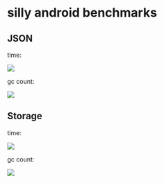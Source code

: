 silly android benchmarks
========================

## JSON

time:

![](https://i.imgur.com/u0JFmNa.png)

gc count:

![](https://i.imgur.com/fcoFpQK.png)

## Storage

time:

![](https://i.imgur.com/A729bYb.png)

gc count:

![](https://i.imgur.com/RDjMfmz.png)
